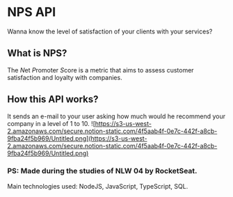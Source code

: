 # NPS API
Wanna know the level of satisfaction of your clients with your services?

## What is NPS?
The *N*et *P*romoter *S*core is a metric that aims to assess customer satisfaction and loyalty with companies.

## How this API works?
It sends an e-mail to your user asking how much would he recommend your company in a level of 1 to 10.
![https://s3-us-west-2.amazonaws.com/secure.notion-static.com/4f5aab4f-0e7c-442f-a8cb-9fba24f5b969/Untitled.png](https://s3-us-west-2.amazonaws.com/secure.notion-static.com/4f5aab4f-0e7c-442f-a8cb-9fba24f5b969/Untitled.png)

### PS: Made during the studies of NLW 04 by RocketSeat.
Main technologies used: NodeJS, JavaScript, TypeScript, SQL.
